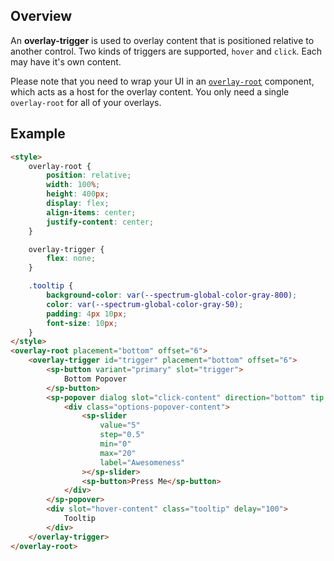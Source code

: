 ## Overview

An **overlay-trigger** is used to overlay content that is positioned relative to
another control. Two kinds of triggers are supported, `hover` and `click`. Each
may have it's own content.

Please note that you need to wrap your UI in an
[`overlay-root`](/components/overlay-root) component, which acts as a host for
the overlay content. You only need a single `overlay-root` for all of your
overlays.

## Example

```html
<style>
    overlay-root {
        position: relative;
        width: 100%;
        height: 400px;
        display: flex;
        align-items: center;
        justify-content: center;
    }

    overlay-trigger {
        flex: none;
    }

    .tooltip {
        background-color: var(--spectrum-global-color-gray-800);
        color: var(--spectrum-global-color-gray-50);
        padding: 4px 10px;
        font-size: 10px;
    }
</style>
<overlay-root placement="bottom" offset="6">
    <overlay-trigger id="trigger" placement="bottom" offset="6">
        <sp-button variant="primary" slot="trigger">
            Bottom Popover
        </sp-button>
        <sp-popover dialog slot="click-content" direction="bottom" tip open>
            <div class="options-popover-content">
                <sp-slider
                    value="5"
                    step="0.5"
                    min="0"
                    max="20"
                    label="Awesomeness"
                ></sp-slider>
                <sp-button>Press Me</sp-button>
            </div>
        </sp-popover>
        <div slot="hover-content" class="tooltip" delay="100">
            Tooltip
        </div>
    </overlay-trigger>
</overlay-root>
```
